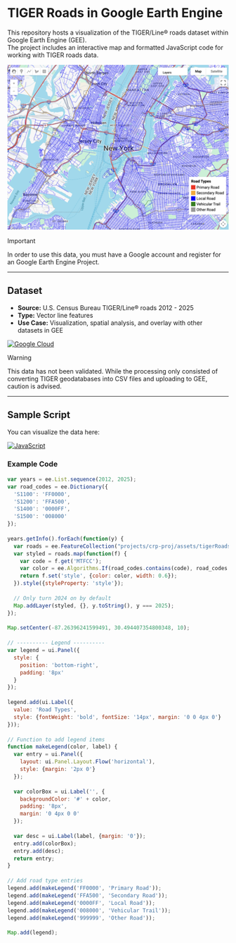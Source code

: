 # TIGER Roads in Google Earth Engine

This repository hosts a visualization of the TIGER/Line® roads dataset within Google Earth Engine (GEE).  
The project includes an interactive map and formatted JavaScript code for working with TIGER roads data.  

![TIGER Roads in GEE](http://raw.githubusercontent.com/noahweidig/tiger-roads-gee/refs/heads/main/images/tiger-roads-image.png)

> [!IMPORTANT]
> In order to use this data, you must have a Google account and register for an Google Earth Engine Project.
---

## Dataset

- **Source:** U.S. Census Bureau TIGER/Line® roads 2012 - 2025  
- **Type:** Vector line features  
- **Use Case:** Visualization, spatial analysis, and overlay with other datasets in GEE

[![Google Cloud](https://img.shields.io/badge/GEE%20Interactive_App-%234285F4.svg?logo=google-cloud&logoColor=white)](https://ee-weidignc.projects.earthengine.app/view/tiger-roads)


> [!WARNING]
> This data has not been validated. While the processing only consisted of converting TIGER geodatabases into CSV files and uploading to GEE, caution is advised.

---

## Sample Script
You can visualize the data here:

[![JavaScript](https://img.shields.io/badge/GEE_JavaScript_Script-F7DF1E?logo=javascript&logoColor=000)](https://code.earthengine.google.com/680ce3bd9df770c345f8f0d69a643d3a)

### Example Code
``` javascript
var years = ee.List.sequence(2012, 2025);
var road_codes = ee.Dictionary({
  'S1100': 'FF0000',
  'S1200': 'FFA500',
  'S1400': '0000FF',
  'S1500': '008000'
});

years.getInfo().forEach(function(y) {
  var roads = ee.FeatureCollection("projects/crp-proj/assets/tigerRoads/roads" + y);
  var styled = roads.map(function(f) {
    var code = f.get('MTFCC');
    var color = ee.Algorithms.If(road_codes.contains(code), road_codes.get(code), '999999');
    return f.set('style', {color: color, width: 0.6});
  }).style({styleProperty: 'style'});
  
  // Only turn 2024 on by default
  Map.addLayer(styled, {}, y.toString(), y === 2025);
});

Map.setCenter(-87.26396241599491, 30.494407354800348, 10);

// ---------- Legend ----------
var legend = ui.Panel({
  style: {
    position: 'bottom-right',
    padding: '8px'
  }
});

legend.add(ui.Label({
  value: 'Road Types',
  style: {fontWeight: 'bold', fontSize: '14px', margin: '0 0 4px 0'}
}));

// Function to add legend items
function makeLegend(color, label) {
  var entry = ui.Panel({
    layout: ui.Panel.Layout.Flow('horizontal'),
    style: {margin: '2px 0'}
  });
  
  var colorBox = ui.Label('', {
    backgroundColor: '#' + color,
    padding: '8px',
    margin: '0 4px 0 0'
  });
  
  var desc = ui.Label(label, {margin: '0'});
  entry.add(colorBox);
  entry.add(desc);
  return entry;
}

// Add road type entries
legend.add(makeLegend('FF0000', 'Primary Road'));
legend.add(makeLegend('FFA500', 'Secondary Road'));
legend.add(makeLegend('0000FF', 'Local Road'));
legend.add(makeLegend('008000', 'Vehicular Trail'));
legend.add(makeLegend('999999', 'Other Road'));

Map.add(legend);
```
